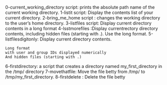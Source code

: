 0-current_working_directory script: prints the absolute path name of the current working directory.
1-listit script: Display the contents list of your current directory.
2-bring_me_home script : changes the working directory to the user’s home directory.
3-listfiles script: Display current directory contents in a long format
4-lsstmorefiles :Display currentrectory directory contents, including hidden files (starting with .). Use the long format.
5-listfilesdigitonly: Display current directory contents.

    Long format
    with user and group IDs displayed numerically
    And hidden files (starting with .)
6-firstdirectory: a script that creates a directory named my_first_directory in the /tmp/ directory
7-movethatfile: Move the file betty from /tmp/ to /tmp/my_first_directory.
8-firstdelete : Delete the file betty
